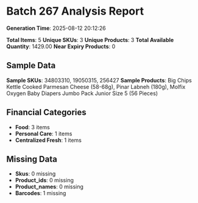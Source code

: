 # Batch 267 Analysis Report

**Generation Time**: 2025-08-12 20:12:26

**Total Items**: 5
**Unique SKUs**: 3
**Unique Products**: 3
**Total Available Quantity**: 1429.00
**Near Expiry Products**: 0

## Sample Data
**Sample SKUs**: 34803310, 19050315, 256427
**Sample Products**: Big Chips Kettle Cooked Parmesan Cheese (58-68g), Pinar Labneh (180g), Molfix Oxygen Baby Diapers Jumbo Pack Junior Size 5 (56 Pieces)

## Financial Categories
- **Food**: 3 items
- **Personal Care**: 1 items
- **Centralized Fresh**: 1 items

## Missing Data
- **Skus**: 0 missing
- **Product_ids**: 0 missing
- **Product_names**: 0 missing
- **Barcodes**: 1 missing
